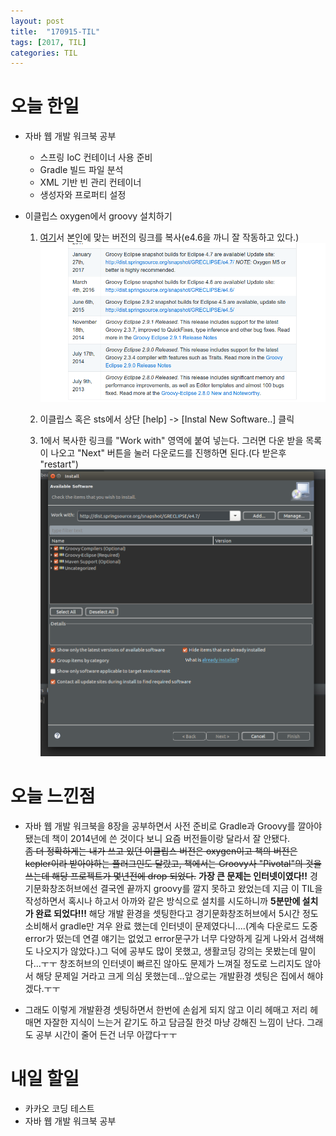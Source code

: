 ```yaml
---
layout: post
title:  "170915-TIL"
tags: [2017, TIL]
categories: TIL
---
```

오늘 한일
========
- 자바 웹 개발 워크북 공부
  - 스프링 IoC 컨테이너 사용 준비
  - Gradle 빌드 파일 분석
  - XML 기반 빈 관리 컨테이너
  - 생성자와 프로퍼티 설정

- 이클립스 oxygen에서 groovy 설치하기  

  1. [여기](https://github.com/groovy/groovy-eclipse/wiki)서 본인에 맞는 버전의 링크를 복사(e4.6을 까니 잘 작동하고 있다.)
  ![groovy](../img/groovy1.png)

  2. 이클립스 혹은 sts에서 상단 [help] -> [Instal New Software..] 클릭

  3. 1에서 복사한 링크를 "Work with" 영역에 붙여 넣는다. 그러면 다운 받을 목록이 나오고 "Next" 버튼을 눌러 다운로드를 진행하면 된다.(다 받은후 "restart")
  ![groovy2](../img/groovy3.png)



오늘 느낀점
=========
- 자바 웹 개발 워크북을 8장을 공부하면서 사전 준비로 Gradle과 Groovy를 깔아야 됐는데 책이 2014년에 쓴 것이다 보니 요즘 버전들이랑 달라서 잘 안됐다.  
~~좀 더 정확하게는 내가 쓰고 있던 이클립스 버전은 oxygen이고 책의 버전은 kepler이라 받아야하는 플러그인도 달랐고, 책에서는 Groovy사 "Pivotal"의 것을 쓰는데 해당 프로젝트가 몇년전에 drop 되었다.~~ **가장 큰 문제는 인터넷이였다!!** 경기문화창조허브에선 결국엔 끝까지 groovy를 깔지 못하고 왔었는데 지금 이 TIL을 작성하면서 혹시나 하고서 아까와 같은 방식으로 설치를 시도하니까 **5분만에 설치가 완료 되었다!!!** 해당 개발 환경을 셋팅한다고 경기문화창조허브에서 5시간 정도 소비해서 gradle만 겨우 완료 했는데 인터넷이 문제였다니....(계속 다운로드 도중 error가 떴는데 연결 얘기는 없었고 error문구가 너무 다양하게 길게 나와서 검색해도 나오지가 않았다.)그 덕에 공부도 많이 못했고, 생활코딩 강의는 못봤는데 말이다...ㅜㅜ 창조허브의 인터넷이 빠르진 않아도 문제가 느껴질 정도로 느리지도 않아서 해당 문제일 거라고 크게 의심 못했는데...앞으로는 개발환경 셋팅은 집에서 해야겠다.ㅜㅜ

- 그래도 이렇게 개발환경 셋팅하면서 한번에 손쉽게 되지 않고 이리 헤매고 저리 헤매면 자잘한 지식이 느는거 같기도 하고 담금질 한것 마냥 강해진 느낌이 난다. 그래도 공부 시간이 줄어 든건 너무 아깝다ㅜㅜ


내일 할일
========
- 카카오 코딩 테스트
- 자바 웹 개발 워크북 공부
